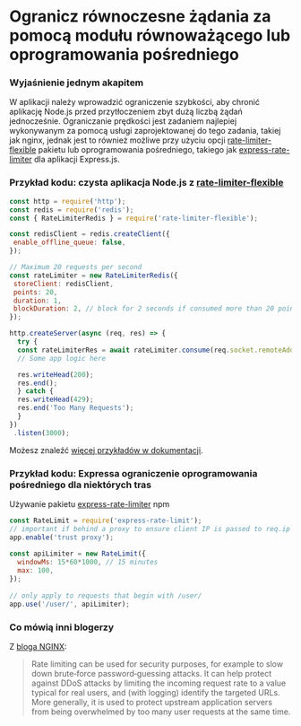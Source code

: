 # Ogranicz równoczesne żądania za pomocą modułu równoważącego lub oprogramowania pośredniego

### Wyjaśnienie jednym akapitem

W aplikacji należy wprowadzić ograniczenie szybkości, aby chronić aplikację Node.js przed przytłoczeniem zbyt dużą liczbą żądań jednocześnie. Ograniczanie prędkości jest zadaniem najlepiej wykonywanym za pomocą usługi zaprojektowanej do tego zadania, takiej jak nginx, jednak jest to również możliwe przy użyciu opcji [rate-limiter-flexible](https://www.npmjs.com/package/rate-limiter-flexible) pakietu lub oprogramowania pośredniego, takiego jak [express-rate-limiter](https://www.npmjs.com/package/express-rate-limit) dla aplikacji Express.js.
 
  ### Przykład kodu: czysta aplikacja Node.js z [rate-limiter-flexible](https://www.npmjs.com/package/rate-limiter-flexible)
 
  ```javascript
 const http = require('http');
 const redis = require('redis');
 const { RateLimiterRedis } = require('rate-limiter-flexible');
 
 const redisClient = redis.createClient({
   enable_offline_queue: false,
 });

 // Maximum 20 requests per second
 const rateLimiter = new RateLimiterRedis({
   storeClient: redisClient,
   points: 20,
   duration: 1,
   blockDuration: 2, // block for 2 seconds if consumed more than 20 points per second
 });

 http.createServer(async (req, res) => {
    try {
    const rateLimiterRes = await rateLimiter.consume(req.socket.remoteAddress);
    // Some app logic here

    res.writeHead(200);
    res.end();
    } catch {
    res.writeHead(429);
    res.end('Too Many Requests');
    }
 })
   .listen(3000);
 ```

Możesz znaleźć [więcej przykładów w dokumentacji](https://github.com/animir/node-rate-limiter-flexible/wiki/Overall-example).

### Przykład kodu: Expressa ograniczenie oprogramowania pośredniego dla niektórych tras

Używanie pakietu [express-rate-limiter](https://www.npmjs.com/package/express-rate-limit) npm

```javascript
const RateLimit = require('express-rate-limit');
// important if behind a proxy to ensure client IP is passed to req.ip
app.enable('trust proxy'); 
 
const apiLimiter = new RateLimit({
  windowMs: 15*60*1000, // 15 minutes
  max: 100,
});
 
// only apply to requests that begin with /user/
app.use('/user/', apiLimiter);
```

### Co mówią inni blogerzy

Z [bloga NGINX](https://www.nginx.com/blog/rate-limiting-nginx/):
> Rate limiting can be used for security purposes, for example to slow down brute‑force password‑guessing attacks. It can help protect against DDoS attacks by limiting the incoming request rate to a value typical for real users, and (with logging) identify the targeted URLs. More generally, it is used to protect upstream application servers from being overwhelmed by too many user requests at the same time.

